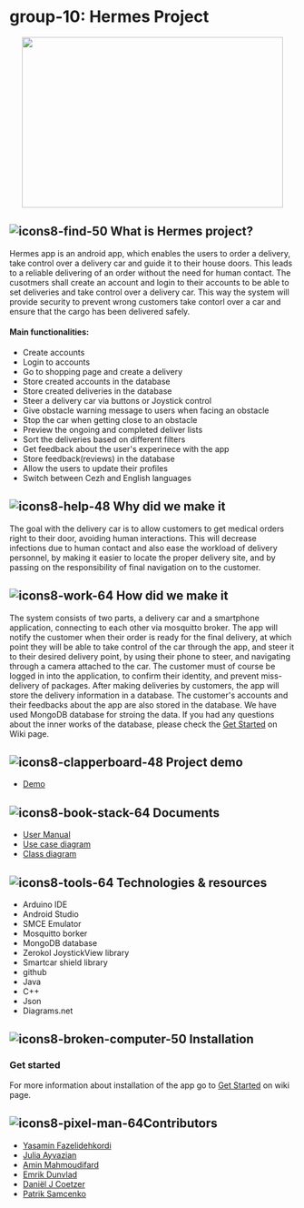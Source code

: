 # group-10: Hermes Project
<p align="center">
 <img width="460" height="300" src="https://user-images.githubusercontent.com/95288826/169854101-7b736ac2-b5ae-41c7-a980-2c0f84910af6.png"
>
</p>


## ![icons8-find-50](https://user-images.githubusercontent.com/95288826/169863151-8a7cc546-9110-421c-a58d-f314e9738e14.png) What is Hermes project?
 
Hermes app is an android app, which enables the users to order a delivery, take control over a delivery car and guide it to their house doors. This leads to a reliable delivering of an order without the need for human contact. The cusotmers shall create an account and login to their accounts to be able to set deliveries and take control over a delivery car. This way the system will provide security to prevent wrong customers take contorl over a car and ensure that the cargo has been delivered safely.

#### Main functionalities:
* Create accounts
* Login to accounts
* Go to shopping page and create a delivery
* Store created accounts in the database
* Store created deliveries in the database
* Steer a delivery car via buttons or Joystick control
* Give obstacle warning message to users when facing an obstacle
* Stop the car when getting close to an obstacle
* Preview the ongoing and completed deliver lists
* Sort the deliveries based on different filters
* Get feedback about the user's experinece with the app
* Store feedback(reviews) in the database
* Allow the users to update their profiles
* Switch between Cezh and English languages


## ![icons8-help-48](https://user-images.githubusercontent.com/95288826/169860837-2b237f3f-5e56-4449-b92f-fb003000db13.png) Why did we make it
The goal with the delivery car is to allow customers to get medical orders right to their door, avoiding human interactions. This will decrease infections due to human contact and also ease the workload of delivery personnel, by making it easier to locate the proper delivery site, and by passing on the responsibility of final navigation on to the customer.

## ![icons8-work-64](https://user-images.githubusercontent.com/95288826/169863588-acf6a026-03e5-4f45-b5d8-e59eb2910a73.png) How did we make it
 
The system consists of two parts, a delivery car and a smartphone application, connecting to each other via mosquitto broker. The app will notify the customer when their order is ready for the final delivery, at which point they will be able to take control of the car through the app, and steer it to their desired delivery point, by using their phone to steer, and navigating through a camera attached to the car. The customer must of course be logged in into the application, to confirm their identity, and prevent miss-delivery of packages. After making deliveries by customers, the app will store the delivery information in a database. The customer's accounts and their feedbacks about the app are also stored in the database. We have used MongoDB database for stroing the data. If you had any questions about the inner works of the database, please check the [Get Started](https://github.com/DIT113-V22/group-10/wiki/Get-Started) on Wiki page.
## ![icons8-clapperboard-48](https://user-images.githubusercontent.com/95288826/169866347-6d6882ad-fabd-48d9-8af0-394597e2e177.png) Project demo
* [Demo](https://youtu.be/Md8BHDQSFDE)
## ![icons8-book-stack-64](https://user-images.githubusercontent.com/95288826/169868931-c062e87f-4d79-4a07-a3ec-6e965de978df.png) Documents
* [User Manual](https://docs.google.com/document/d/13QolgFjoBJ29ZlIRCjIeHzUPONzw5ruR8f6U9Gd6qS8/edit?usp=sharing](https://github.com/DIT113-V22/group-10/wiki/User-Manual))
* [Use case diagram](https://github.com/DIT113-V22/group-10/wiki/Use-Case-Diagram)
* [Class diagram](https://github.com/DIT113-V22/group-10/wiki/Class-Diagram)
## ![icons8-tools-64](https://user-images.githubusercontent.com/95288826/169868576-7a9f1868-598f-4dd8-bcc4-990196ec8004.png) Technologies & resources
* Arduino IDE
* Android Studio
* SMCE Emulator
* Mosquitto borker
* MongoDB database
* Zerokol JoystickView library
* Smartcar shield library
* github
* Java 
* C++
* Json
* Diagrams.net
## ![icons8-broken-computer-50](https://user-images.githubusercontent.com/95288826/169870606-79afd88d-8d2d-49ac-a70c-87d25689ee3c.png) Installation
### Get started
For more information about installation of the app go to [Get Started](https://github.com/DIT113-V22/group-10/wiki/Get-Started) on wiki page.
## ![icons8-pixel-man-64](https://user-images.githubusercontent.com/95288826/169869731-943f6d3c-f965-4809-ae08-e884f56e74ff.png)Contributors
* [Yasamin Fazelidehkordi](https://github.com/YasaminFazeli)
* [Julia Ayvazian](https://github.com/juliaayvazian)
* [Amin Mahmoudifard](https://github.com/aminmahmoam)
* [Emrik Dunvlad](https://github.com/Kirme1)
* [Daniël J Coetzer](https://github.com/DanielJCoetzer)
* [Patrik Samcenko](https://github.com/nihilisss)


